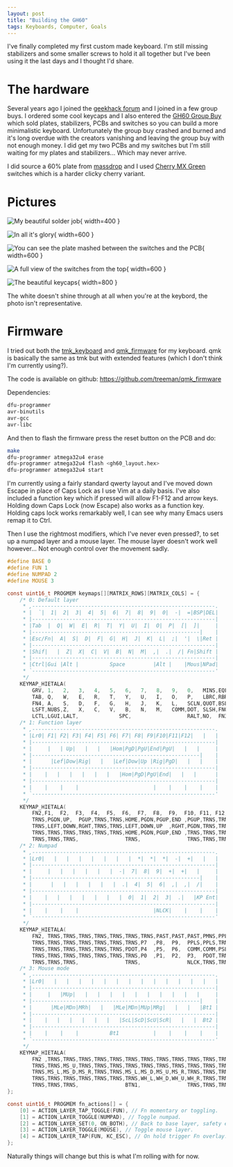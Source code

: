 ```yaml
---
layout: post
title: "Building the GH60"
tags: Keyboards, Computer, Goals
---
```


I've finally completed my first custom made keyboard. I'm still missing stabilizers and some smaller screws to hold it all together but I've been using it the last days and I thought I'd share.

# The hardware

Several years ago I joined the [geekhack forum][] and I joined in a few group buys. I ordered some cool keycaps and I also entered the [GH60 Group Buy][] which sold plates, stabilizers, PCBs and switches so you can build a more minimalistic keyboard. Unfortunately the group buy crashed and burned and it's long overdue with the creators vanishing and leaving the group buy with not enough money. I did get my two PCBs and my switches but I'm still waiting for my plates and stabilizers... Which may never arrive.

I did source a 60% plate from [massdrop][massdrop-plate] and I used [Cherry MX Green][] switches which is a harder clicky cherry variant.

[geekhack forum]: https://geekhack.org/index.php "Geekhack forum"
[GH60 Group Buy]: https://geekhack.org/index.php?topic=41464.0 "GH60 Group Buy"
[massdrop-plate]: https://www.massdrop.com/buy/60-aluminum-plate "Sentraq 60% Keyboard Plate: Massdrop"
[Cherry MX Green]: https://deskthority.net/wiki/Cherry_MX_Green "Cherry MX Green"

# Pictures

![My beautiful solder job](/images/gh60_pink/solder.jpg){ width=400 }

![In all it's glory](/images/gh60_pink/back.jpg){ width=600 }

![You can see the plate mashed between the switches and the PCB](/images/gh60_pink/sideview.jpg){ width=600 }

![A full view of the switches from the top](/images/gh60_pink/switches.jpg){ width=600 }

![The beautiful keycaps](/images/gh60_pink/keycaps.jpg){ width=800 }

The white doesn't shine through at all when you're at the keybord, the photo isn't representative.

# Firmware

I tried out both the [tmk_keyboard][] and [qmk_firmware][] for my keyboard. qmk is basically the same as tmk but with extended features (which I don't think I'm currently using?).

The code is available on github: <https://github.com/treeman/qmk_firmware>

[qmk_firmware]: https://github.com/jackhumbert/qmk_firmware
[tmk_keyboard]: https://github.com/tmk/tmk_keyboard

Dependencies:

```bash
dfu-programmer
avr-binutils
avr-gcc
avr-libc
```

And then to flash the firmware press the reset button on the PCB and do:

```bash
make
dfu-programmer atmega32u4 erase
dfu-programmer atmega32u4 flash <gh60_layout.hex>
dfu-programmer atmega32u4 start
```

I'm currently using a fairly standard qwerty layout and I've moved down Escape in place of Caps Lock as I use Vim at a daily basis. I've also included a function key which if pressed will allow F1-F12 and arrow keys. Holding down Caps Lock (now Escape) also works as a function key. Holding caps lock works remarkably well, I can see why many Emacs users remap it to Ctrl.

Then I use the rightmost modifiers, which I've never even pressed?, to set up a numpad layer and a mouse layer. The mouse layer doesn't work well however... Not enough control over the movement sadly.

```C
#define BASE 0
#define FUN 1
#define NUMPAD 2
#define MOUSE 3

const uint16_t PROGMEM keymaps[][MATRIX_ROWS][MATRIX_COLS] = {
    /* 0: Default layer
     * ,-----------------------------------------------------------.
     * |  `|  1|  2|  3|  4|  5|  6|  7|  8|  9|  0|  -|  =|BSP|DEL|
     * |-----------------------------------------------------------|
     * |Tab  |  Q|  W|  E|  R|  T|  Y|  U|  I|  O|  P|  [|  ]|     |
     * |------------------------------------------------------|    |
     * |Esc/Fn|  A|  S|  D|  F|  G|  H|  J|  K|  L|  ;|  '|  \|Ret |
     * |-----------------------------------------------------------|
     * |Shif|   |  Z|  X|  C|  V|  B|  N|  M|  ,|  .|  /| Fn|Shift |
     * |-----------------------------------------------------------|
     * |Ctrl|Gui |Alt |          Space         |Alt |    |Mous|NPad|
     * `-----------------------------------------------------------'
     */
    KEYMAP_HIETALA(
        GRV, 1,   2,   3,   4,   5,   6,   7,   8,   9,   0,   MINS,EQL, BSPC, DELETE, \
        TAB, Q,   W,   E,   R,   T,   Y,   U,   I,   O,   P,   LBRC,RBRC,            \
        FN4, A,   S,   D,   F,   G,   H,   J,   K,   L,   SCLN,QUOT,BSLS,ENT,        \
        LSFT,NUBS,Z,   X,   C,   V,   B,   N,   M,   COMM,DOT, SLSH,FN0, RSFT,       \
        LCTL,LGUI,LALT,             SPC,                  RALT,NO,  FN3,  FN1),
    /* 1: Function layer
     * ,-----------------------------------------------------------.
     * |Lr0| F1| F2| F3| F4| F5| F6| F7| F8| F9|F10|F11|F12|   |   |
     * |-----------------------------------------------------------|
     * |     |   | Up|   |   |   |Hom|PgD|PgU|End|PgU|   |   |     |
     * |------------------------------------------------------|    |
     * |      |Lef|Dow|Rig|   |   |Lef|Dow|Up |Rig|PgD|   |   |    |
     * |-----------------------------------------------------------|
     * |    |   |   |   |   |   |   |Hom|PgD|PgU|End|   |   |      |
     * |-----------------------------------------------------------|
     * |    |    |    |                        |    |    |    |    |
     * `-----------------------------------------------------------'
     */
    KEYMAP_HIETALA(
        FN2,F1,  F2,  F3,  F4,  F5,  F6,  F7,  F8,  F9,  F10, F11, F12, TRNS,TRNS, \
        TRNS,PGDN,UP,  PGUP,TRNS,TRNS,HOME,PGDN,PGUP,END ,PGUP,TRNS,TRNS,           \
        TRNS,LEFT,DOWN,RGHT,TRNS,TRNS,LEFT,DOWN,UP  ,RGHT,PGDN,TRNS,TRNS,TRNS,      \
        TRNS,TRNS,TRNS,TRNS,TRNS,TRNS,HOME,PGDN,PGUP,END ,TRNS,TRNS,TRNS,TRNS,      \
        TRNS,TRNS,TRNS,               TRNS,               TRNS,TRNS,TRNS,TRNS),
    /* 2: Numpad
     * ,-----------------------------------------------------------.
     * |Lr0|   |   |   |   |   |   |   |  *|  *|  *|  -|  +|   |   |
     * |-----------------------------------------------------------|
     * |     |   |   |   |   |   |  -|  7|  8|  9|  +|  +|   |     |
     * |------------------------------------------------------|    |
     * |      |   |   |   |   |   |  .|  4|  5|  6|  ,|  ,|  /|    |
     * |-----------------------------------------------------------|
     * |    |   |   |   |   |   |   |  0|  1|  2|  3|  .|   |KP Ent|
     * |-----------------------------------------------------------|
     * |    |    |    |                        |NLCK|    |    |    |
     * `-----------------------------------------------------------'
     */
    KEYMAP_HIETALA(
        FN2, TRNS,TRNS,TRNS,TRNS,TRNS,TRNS,TRNS,PAST,PAST,PAST,PMNS,PPLS,TRNS,TRNS, \
        TRNS,TRNS,TRNS,TRNS,TRNS,TRNS,TRNS,P7  ,P8,  P9,  PPLS,PPLS,TRNS,           \
        TRNS,TRNS,TRNS,TRNS,TRNS,TRNS,PDOT,P4  ,P5,  P6,  COMM,COMM,PSLS,TRNS,      \
        TRNS,TRNS,TRNS,TRNS,TRNS,TRNS,TRNS,P0  ,P1,  P2,  P3,  PDOT,TRNS,PENT,      \
        TRNS,TRNS,TRNS,               TRNS,               NLCK,TRNS,TRNS,TRNS),
    /* 3: Mouse mode
     * ,-----------------------------------------------------------.
     * |Lr0|   |   |   |   |   |   |   |   |   |   |   |   |   |   |
     * |-----------------------------------------------------------|
     * |     |   |MUp|   |   |   |   |   |   |   |   |   |   |     |
     * |------------------------------------------------------|    |
     * |      |MLe|MDn|MRh|   |   |MLe|MDn|MUp|MRg|   |   |   |Bt1 |
     * |-----------------------------------------------------------|
     * |    |   |   |   |   |   |   |ScL|ScD|ScU|ScR|   |   |  Bt2 |
     * |-----------------------------------------------------------|
     * |    |    |    |          Bt1           |    |    |    |    |
     * `-----------------------------------------------------------'
     */
    KEYMAP_HIETALA(
        FN2 ,TRNS,TRNS,TRNS,TRNS,TRNS,TRNS,TRNS,TRNS,TRNS,TRNS,TRNS,TRNS,TRNS,TRNS, \
        TRNS,TRNS,MS_U,TRNS,TRNS,TRNS,TRNS,TRNS,TRNS,TRNS,TRNS,TRNS,TRNS,            \
        TRNS,MS_L,MS_D,MS_R,TRNS,TRNS,MS_L,MS_D,MS_U,MS_R,TRNS,TRNS,TRNS,BTN1,        \
        TRNS,TRNS,TRNS,TRNS,TRNS,TRNS,TRNS,WH_L,WH_D,WH_U,WH_R,TRNS,TRNS,BTN2,       \
        TRNS,TRNS,TRNS,               BTN1,               TRNS,TRNS,TRNS,TRNS),
};

const uint16_t PROGMEM fn_actions[] = {
    [0] = ACTION_LAYER_TAP_TOGGLE(FUN), // Fn momentary or toggling.
    [1] = ACTION_LAYER_TOGGLE(NUMPAD), // Toggle numpad.
    [2] = ACTION_LAYER_SET(0, ON_BOTH), // Back to base layer, safety escape.
    [3] = ACTION_LAYER_TOGGLE(MOUSE), // Toggle mouse layer.
    [4] = ACTION_LAYER_TAP(FUN, KC_ESC), // On hold trigger Fn overlay. On tap act as esc.
};
```

Naturally things will change but this is what I'm rolling with for now.

